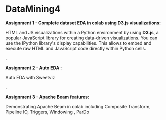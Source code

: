 # DataMining4

**Assignment 1 - Complete dataset EDA in colab using D3.js visualizations:**

HTML and JS visualizations within a Python environment by using **D3.js**, a popular JavaScript library for creating data-driven visualizations. You can use the IPython library's display capabilities. This allows to embed and execute raw HTML and JavaScript code directly within Python cells.

.

**Assignment 2 - Auto EDA :**

Auto EDA with Sweetviz

.

**Assignment 3 - Apache Beam features:**

Demonstrating Apache Beam in colab including Composite Transform, Pipeline IO, Triggers, Windowing , ParDo
